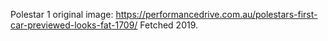 Polestar 1 original image: https://performancedrive.com.au/polestars-first-car-previewed-looks-fat-1709/ Fetched 2019.
